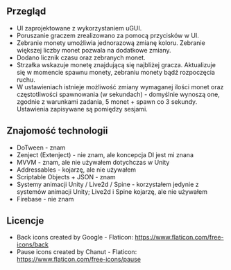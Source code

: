 ## Przegląd
- UI zaprojektowane z wykorzystaniem uGUI.
- Poruszanie graczem zrealizowano za pomocą przycisków w UI.
- Zebranie monety umożliwia jednorazową zmianę koloru. Zebranie większej liczby monet pozwala na dodatkowe zmiany.
- Dodano licznik czasu oraz zebranych monet.
- Strzałka wskazuje monetę znajdującą się najbliżej gracza. Aktualizuje się w momencie spawnu monety, zebraniu monety bądź rozpoczęcia ruchu.
- W ustawieniach istnieje możliwość zmiany wymaganej ilości monet oraz częstotliwości spawnowania (w sekundach) - domyślnie wynoszą one, zgodnie z warunkami zadania, 5 monet + spawn co 3 sekundy. Ustawienia zapisywane są pomiędzy sesjami.

## Znajomość technologii
- DoTween - znam
- Zenject (Extenject) - nie znam, ale koncepcja DI jest mi znana
- MVVM - znam, ale nie używałem dotychczas w Unity
- Addressables - kojarzę, ale nie używałem
- Scriptable Objects + JSON - znam
- Systemy animacji Unity / Live2d / Spine - korzystałem jedynie z systemów animacji Unity; Live2d i Spine kojarzę, ale nie używałem
- Firebase - nie znam

## Licencje
- Back icons created by Google - Flaticon: https://www.flaticon.com/free-icons/back
- Pause icons created by Chanut - Flaticon: https://www.flaticon.com/free-icons/pause
